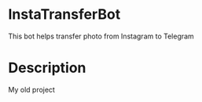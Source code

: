 # InstaTransferBot
This bot helps transfer photo from Instagram to Telegram

# Description
My old project
